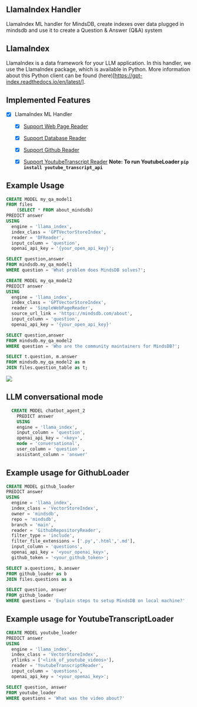 ## LlamaIndex Handler
LlamaIndex ML handler for MindsDB, create indexes over data plugged in mindsdb and use it to create a Question & Answer (Q&A) system

## LlamaIndex
LlamaIndex is a data framework for your LLM application. In this handler, we use the LlamaIndex package, which is available in Python. More information about this Python client can be found (here)[https://gpt-index.readthedocs.io/en/latest/].

## Implemented Features
- [x] LlamaIndex ML Handler
  - [x] [Support Web Page Reader](https://gpt-index.readthedocs.io/en/latest/examples/data_connectors/WebPageDemo.html)
  - [x] [Support Database Reader](https://gpt-index.readthedocs.io/en/latest/examples/data_connectors/DatabaseReaderDemo.html)
  - [x] [Support Github Reader](https://llamahub.ai/l/youtube_transcript?from=loaders)
  - [x] [Support YoutubeTranscript Reader](https://llamahub.ai/l/youtube_transcript?from=loaders) **Note: To run YoutubeLoader `pip install youtube_transcript_api`**


## Example Usage

~~~sql
CREATE MODEL my_qa_model1
FROM files
    (SELECT * FROM about_mindsdb)
PREDICT answer
USING 
  engine = 'llama_index', 
  index_class = 'GPTVectorStoreIndex',
  reader = 'DFReader',
  input_column = 'question',
  openai_api_key = '{your_open_api_key}';
~~~~
~~~sql
SELECT question,answer
FROM mindsdb.my_qa_model1
WHERE question = 'What problem does MindsDB solves?';
~~~~

~~~sql
CREATE MODEL my_qa_model2
PREDICT answer
USING 
  engine = 'llama_index', 
  index_class = 'GPTVectorStoreIndex',
  reader = 'SimpleWebPageReader',
  source_url_link = 'https://mindsdb.com/about',
  input_column = 'question',
  openai_api_key = '{your_open_api_key}'
~~~~

~~~sql
SELECT question,answer
FROM mindsdb.my_qa_model2
WHERE question = 'Who are the community maintainers for MindsDB?';
~~~~

~~~sql
SELECT t.question, m.answer
FROM mindsdb.my_qa_model2 as m
JOIN files.question_table as t;
~~~~

![](https://i.ibb.co/WPgXJDs/Screenshot-2023-05-30-at-7-54-32-PM.png)

## LLM conversational mode
```sql
  CREATE MODEL chatbot_agent_2
    PREDICT answer
    USING
    engine = 'llama_index',
    input_column = 'question',
    openai_api_key = '<key>',
    mode = 'conversational',
    user_column = 'question' ,
    assistant_column = 'answer'
```


## Example usage for GithubLoader
```sql
CREATE MODEL github_loader
PREDICT answer
USING 
  engine = 'llama_index', 
  index_class = 'VectorStoreIndex',
  owner = 'mindsdb',
  repo = 'mindsdb',
  branch = 'main',
  reader = 'GithubRepositoryReader',
  filter_type = 'include',
  filter_file_extensions = ['.py','.html','.md'],
  input_column = 'questions',
  openai_api_key = '<your_openai_key>',
  github_token = '<your_github_token>';
```

```sql
SELECT a.questions, b.answer
FROM github_loader as b
JOIN files.questions as a
```

```sql
SELECT question, answer
FROM github_loader
WHERE questions = 'Explain steps to setup MindsDB on local machine?'
```

## Example usage for YoutubeTranscriptLoader
```sql
CREATE MODEL youtube_loader
PREDICT answer
USING 
  engine = 'llama_index', 
  index_class = 'VectorStoreIndex',
  ytlinks = ['<link_of_youtube_videos>'],
  reader = 'YoutubeTranscriptReader',
  input_column = 'questions',
  openai_api_key = '<your_openai_key>';
```

```sql
SELECT question, answer
FROM youtube_loader
WHERE questions = 'What was the video about?'
```